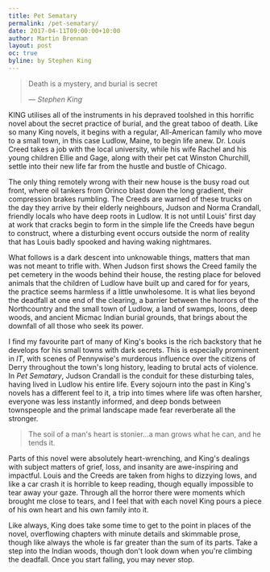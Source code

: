 ```yaml
---
title: Pet Sematary
permalink: /pet-sematary/
date: 2017-04-11T09:00:00+10:00
author: Martin Brennan
layout: post
oc: true
byline: by Stephen King
---
```


<blockquote class="hero"><p>Death is a mystery, and burial is secret</p><cite>— Stephen King</cite></blockquote>

<span class="first-letter">K</span>ING utilises all of the instruments in his depraved toolshed in this horrific novel about the secret practice of burial, and the great taboo of death. Like so many King novels, it begins with a regular, All-American family who move to a small town, in this case Ludlow, Maine, to begin life anew. Dr. Louis Creed takes a job with the local university, while his wife Rachel and his young children Ellie and Gage, along with their  pet cat Winston Churchill, settle into their new life far from the hustle and bustle of Chicago.

<!--more-->

The only thing remotely wrong with their new house is the busy road out front, where oil tankers from Orinco blast down the long gradient, their compression brakes rumbling. The Creeds are warned of these trucks on the day they arrive by their elderly neighbours, Judson and Norma Crandall, friendly locals who have deep roots in Ludlow. It is not until Louis' first day at work that cracks begin to form in the simple life the Creeds have begun to construct, where a disturbing event occurs outside the norm of reality that has Louis badly spooked and having waking nightmares.

What follows is a dark descent into unknowable things, matters that man was not meant to trifle with. When Judson first shows the Creed family the pet cemetery in the woods behind their house, the resting place for beloved animals that the children of Ludlow have built up and cared for for years, the practice seems harmless if a little unwholesome. It is what lies beyond the deadfall at one end of the clearing, a barrier between the horrors of the Northcountry and the small town of Ludlow, a land of swamps, loons, deep woods, and ancient Micmac Indian burial grounds, that brings about the downfall of all those who seek its power.

I find my favourite part of many of King's books is the rich backstory that he develops for his small towns with dark secrets. This is especially prominent in _IT_, with scenes of Pennywise's murderous influence over the citizens of Derry throughout the town's long history, leading to brutal acts of violence. In _Pet Sematary_, Judson Crandall is the conduit for these disturbing tales, having lived in Ludlow his entire life. Every sojourn into the past in King's novels has a different feel to it, a trip into times where life was often harsher, everyone was less instantly informed, and deep bonds between townspeople and the primal landscape made fear reverberate all the stronger.

> The soil of a man's heart is stonier...a man grows what he can, and he tends it.

Parts of this novel were absolutely heart-wrenching, and King's dealings with subject matters of grief, loss, and insanity are awe-inspiring and impactful. Louis and the Creeds are taken from highs to dizzying lows, and like a car crash it is horrible to keep reading, though equally impossible to tear away your gaze. Through all the horror there were moments which brought me close to tears, and I feel that with each novel King pours a piece of his own heart and his own family into it.

Like always, King does take some time to get to the point in places of the novel, overflowing chapters with minute details and skimmable prose, though like always the whole is far greater than the sum of its parts. Take a step into the Indian woods, though don't look down when you're climbing the deadfall. Once you start falling, you may never stop.